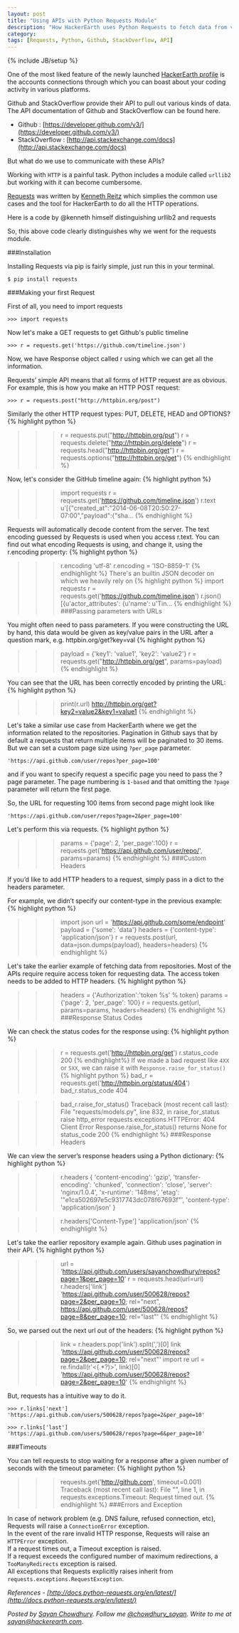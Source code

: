 ```yaml
---
layout: post
title: "Using APIs with Python Requests Module"
description: "How HackerEarth uses Python Requests to fetch data from various APIs [Tutorial]"
category: 
tags: [Requests, Python, Github, StackOverflow, API]
---
```

{% include JB/setup %}

One of the most liked feature of the newly launched [HackerEarth profile](http://www.hackerearth.com/about/profile/) is the accounts
connections through which you can boast about your coding activity in various
platforms.

Github and StackOverflow provide their API to pull out various kinds of data.
The API documentation of Github and StackOverflow can be found here.

* Github : [https://developer.github.com/v3/](https://developer.github.com/v3/)
* StackOverflow : [http://api.stackexchange.com/docs](http://api.stackexchange.com/docs)

But what do we use to communicate with these APIs?

Working with `HTTP` is a painful task. Python includes a module called `urllib2`
but working with it can become cumbersome.


[Requests](http://docs.python-requests.org/en/latest/) was written by [Kenneth Reitz](http://www.kennethreitz.org/) which simplies the common use
cases and the tool for HackerEarth to do all the HTTP operations.

Here is a code by @kenneth himself distinguishing urllib2 and requests
<script src="https://gist.github.com/973705.js"></script>

So, this above code clearly distinguishes why we went for the requests module.

###Installation

Installing Requests via pip is fairly simple, just run this in your terminal.  

`$ pip install requests`

###Making your first Request  
  
First of all, you need to import requests

`>>> import requests`


Now let's make a GET requests to get Github's public timeline

`>>> r = requests.get('https://github.com/timeline.json')`  

Now, we have Response object called r using which we can get all the
information.

Requests’ simple API means that all forms of HTTP request are as obvious. For
example, this is how you make an HTTP POST request:

`>>> r = requests.post("http://httpbin.org/post")`

Similarly the other HTTP request types: PUT, DELETE, HEAD and
OPTIONS?
{% highlight python %}
>>> r = requests.put("http://httpbin.org/put")
>>> r = requests.delete("http://httpbin.org/delete")
>>> r = requests.head("http://httpbin.org/get")
>>> r = requests.options("http://httpbin.org/get")
{% endhighlight %}

Now, let's consider the GitHub timeline again:
{% highlight python %}
>>> import requests
>>> r = requests.get('https://github.com/timeline.json')
>>> r.text
u'[{"created_at":"2014-06-08T20:50:27-07:00","payload":{"sha...
{% endhighlight %}

Requests will automatically decode content from the server. The text encoding
guessed by Requests is used when you access r.text. You can find out what
encoding Requests is using, and change it, using the r.encoding property:
{% highlight python %}
>>> r.encoding
'utf-8'
>>> r.encoding = 'ISO-8859-1'
{% endhighlight %}
There's an builtin JSON decoder on which we heavily rely on 
{% highlight python %}
>>> import requests
>>> r = requests.get('https://github.com/timeline.json')
>>> r.json()
[{u'actor_attributes': {u'name': u'Tin...
{% endhighlight %}
###Passing parameters with URLs

You might often need to pass parameters. If you were constructing the URL by
hand, this data would be given as key/value pairs in the URL after a question
mark, e.g. httpbin.org/get?key=val
{% highlight python %}
>>> payload = {'key1': 'value1', 'key2': 'value2'}
>>> r = requests.get("http://httpbin.org/get", params=payload)
{% endhighlight %}

You can see that the URL has been correctly encoded by printing the URL:
{% highlight python %}
>>> print(r.url)
http://httpbin.org/get?key2=value2&key1=value1
{% endhighlight %}

Let's take a similar use case from HackerEarth where we get the information
related to the repositories. Pagination in Github says that by default a requests that return
multiple items will be paginated to 30 items. But we can set a custom page size
using `?per_page` parameter.

`'https://api.github.com/user/repos?per_page=100'`

and if you want to specify request a specific page you need to pass the ?page
parameter. The  page numbering is `1-based` and that omitting the `?page` parameter
will return the first page.

So, the URL for requesting 100 items from second page might look like

`'https://api.github.com/user/repos?page=2&per_page=100'`

Let's perform this via requests.
{% highlight python %}
>>> params = {'page': 2, 'per_page':100}
>>> r = requests.get('https://api.github.com/user/repo/', params=params)
{% endhighlight %}
###Custom Headers

If you’d like to add HTTP headers to a request, simply pass in a dict to the
headers parameter.

For example, we didn’t specify our content-type in the previous example:
{% highlight python %}
>>> import json
>>> url = 'https://api.github.com/some/endpoint'
>>> payload = {'some': 'data'}
>>> headers = {'content-type': 'application/json'}
>>> r = requests.post(url, data=json.dumps(payload), headers=headers)
{% endhighlight %}

Let's take the earlier example of fetching data from repositories. Most of
the APIs require require access token for requesting data. The access token
needs to be added to HTTP headers.
{% highlight python %}
>>> headers = {'Authorization':'token %s' % token}
>>> params  = {'page': 2, 'per_page': 100}
>>> r = requests.get(url, params=params, headers=headers)
{% endhighlight %}
###Response Status Codes

We can check the status codes for the response using:
{% highlight python %}
>>> r = requests.get('http://httpbin.org/get')
>>> r.status_code
200
{% endhighlight%}
If we made a bad request like `4XX` or `5XX`, we can raise it with `Response.raise_for_status()`
{% highlight python %}
>>> bad_r = requests.get('http://httpbin.org/status/404')
>>> bad_r.status_code
404

>>> bad_r.raise_for_status()
Traceback (most recent call last):
File "requests/models.py", line 832, in raise_for_status
    raise http_error
requests.exceptions.HTTPError: 404 Client Error
Response.raise_for_status() returns None for status_code 200
{% endhighlight %}
###Response Headers

We can view the server’s response headers using a Python dictionary:
{% highlight python %}
>>> r.headers
{
    'content-encoding': 'gzip',
    'transfer-encoding': 'chunked',
    'connection': 'close',
    'server': 'nginx/1.0.4',
    'x-runtime': '148ms',
    'etag': '"e1ca502697e5c9317743dc078f67693f"',
    'content-type': 'application/json'
}

>>> r.headers['Content-Type']
'application/json'
{% endhighlight %}

Let's take the earlier repository example again. Github uses pagination in their API.
{% highlight python %}
>>> url = 'https://api.github.com/users/sayanchowdhury/repos?page=1&per_page=10'
>>> r = requests.head(url=url)
>>> r.headers['link']
'<https://api.github.com/user/500628/repos?page=2&per_page=10>; rel="next", <https://api.github.com/user/500628/repos?page=8&per_page=10>; rel="last"'
{% endhighlight %}

So, we parsed out the next url out of the headers:
{% highlight python %}
>>> link = r.headers.pop('link').split(',')[0]
>>> link
'<https://api.github.com/user/500628/repos?page=2&per_page=10>; rel="next"'
>>> import re
>>> url = re.findall(r'<(.*?)>', link)[0]
'https://api.github.com/user/500628/repos?page=2&per_page=10'
{% endhighlight %}

But, requests has a intuitive way to do it.

    >>> r.links['next']
    'https://api.github.com/users/500628/repos?page=2&per_page=10'

    >>> r.links['last']
    'https://api.github.com/users/500628/repos?page=6&per_page=10'

###Timeouts

You can tell requests to stop waiting for a response after a given number of seconds with the timeout parameter:
{% highlight python %}
>>> requests.get('http://github.com', timeout=0.001)
Traceback (most recent call last):
  File "<stdin>", line 1, in <module>
requests.exceptions.Timeout: Request timed out.
{% endhighlight %}
###Errors and Exception

In case of network problem (e.g. DNS failure, refused connection, etc), Requests will raise a `ConnectionError` exception.  
In the event of the rare invalid HTTP response, Requests will raise an `HTTPError` exception.  
If a request times out, a Timeout exception is raised.  
If a request exceeds the configured number of maximum redirections, a `TooManyRedirects` exception is raised.  
All exceptions that Requests explicitly raises inherit from `requests.exceptions.RequestException`.  

*References - [http://docs.python-requests.org/en/latest/](http://docs.python-requests.org/en/latest/)*

*Posted by [Sayan Chowdhury](http://www.hackerearth.com/users/sayanchowdhury/).
Follow me [@chowdhury_sayan](https://twitter.com/chowdhury_sayan). Write to me at
sayan@hackerearth.com.*

